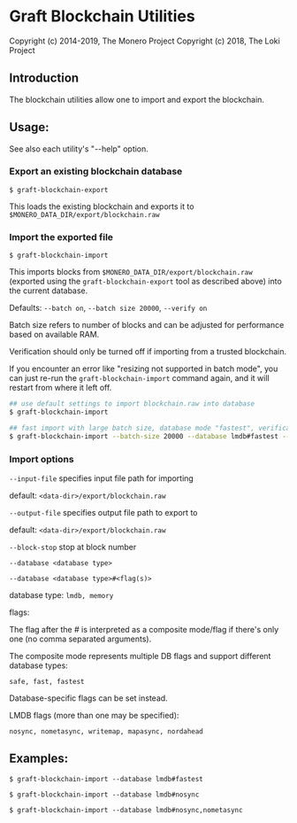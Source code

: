# Graft Blockchain Utilities

Copyright (c) 2014-2019, The Monero Project
Copyright (c)      2018, The Loki Project

## Introduction

The blockchain utilities allow one to import and export the blockchain.

## Usage:

See also each utility's "--help" option.

### Export an existing blockchain database

`$ graft-blockchain-export`

This loads the existing blockchain and exports it to `$MONERO_DATA_DIR/export/blockchain.raw`

### Import the exported file

`$ graft-blockchain-import`

This imports blocks from `$MONERO_DATA_DIR/export/blockchain.raw` (exported using the
`graft-blockchain-export` tool as described above) into the current database.

Defaults: `--batch on`, `--batch size 20000`, `--verify on`

Batch size refers to number of blocks and can be adjusted for performance based on available RAM.

Verification should only be turned off if importing from a trusted blockchain.

If you encounter an error like "resizing not supported in batch mode", you can just re-run
the `graft-blockchain-import` command again, and it will restart from where it left off.

```bash
## use default settings to import blockchain.raw into database
$ graft-blockchain-import

## fast import with large batch size, database mode "fastest", verification off
$ graft-blockchain-import --batch-size 20000 --database lmdb#fastest --verify off

```

### Import options

`--input-file`
specifies input file path for importing

default: `<data-dir>/export/blockchain.raw`

`--output-file`
specifies output file path to export to

default: `<data-dir>/export/blockchain.raw`

`--block-stop`
stop at block number

`--database <database type>`

`--database <database type>#<flag(s)>`

database type: `lmdb, memory`

flags:

The flag after the # is interpreted as a composite mode/flag if there's only
one (no comma separated arguments).

The composite mode represents multiple DB flags and support different database types:

`safe, fast, fastest`

Database-specific flags can be set instead.

LMDB flags (more than one may be specified):

`nosync, nometasync, writemap, mapasync, nordahead`

## Examples:

```
$ graft-blockchain-import --database lmdb#fastest

$ graft-blockchain-import --database lmdb#nosync

$ graft-blockchain-import --database lmdb#nosync,nometasync
```
